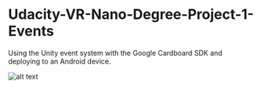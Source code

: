 # Udacity-VR-Nano-Degree-Project-1-Events
Using the Unity event system with the Google Cardboard SDK and deploying to an Android device.

![alt text](https://cloud.githubusercontent.com/assets/11729897/22598850/141fb976-e9f2-11e6-9119-68c664f45008.png)
